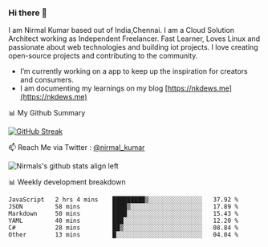 ### Hi there 👋

 I am Nirmal Kumar based out of India,Chennai. I am a Cloud Solution Architect working as Independent Freelancer. Fast Learner, Loves Linux and passionate about web technologies and building iot projects. I love creating open-source projects and contributing to the community.

- I’m currently working on a app to keep up the inspiration for creators and consumers.
- I am documenting my learnings on my blog [https://nkdews.me](https://nkdews.me)


📊 My Github Summary

[![GitHub Streak](https://github-readme-streak-stats.herokuapp.com?user=nk-gears&theme=dark&hide_border=true&date_format=M%20j%5B%2C%20Y%5D)](https://git.io/streak-stats)


📫 Reach Me via  Twitter : [@nirmal_kumar](https://twitter.com/nirmal_kumar)

![Nirmals's github stats align left](https://github-readme-stats.vercel.app/api?username=nk-gears&show_icons=true)


📊 Weekly development breakdown

<!--START_SECTION:waka-->

```text
JavaScript   2 hrs 4 mins    █████████▒░░░░░░░░░░░░░░░   37.92 %
JSON         58 mins         ████▒░░░░░░░░░░░░░░░░░░░░   17.89 %
Markdown     50 mins         ████░░░░░░░░░░░░░░░░░░░░░   15.43 %
YAML         40 mins         ███░░░░░░░░░░░░░░░░░░░░░░   12.20 %
C#           28 mins         ██▒░░░░░░░░░░░░░░░░░░░░░░   08.84 %
Other        13 mins         █░░░░░░░░░░░░░░░░░░░░░░░░   04.04 %
```

<!--END_SECTION:waka-->


